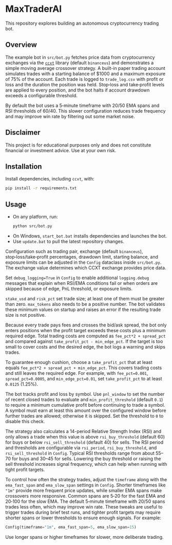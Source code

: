 # MaxTraderAI

This repository explores building an autonomous cryptocurrency trading bot.

## Overview

The example bot in `src/bot.py` fetches price data from cryptocurrency exchanges via the [`ccxt`](https://github.com/ccxt/ccxt) library (default `binanceus`) and demonstrates a simple moving average crossover strategy. A built-in paper trading account simulates trades with a starting balance of $1000 and a maximum exposure of 75% of the account. Each trade is logged to `trade_log.csv` with profit or loss and the duration the position was held. Stop‑loss and take‑profit levels are applied to every position, and the bot halts if account drawdown exceeds a configurable threshold.

By default the bot uses a 5‑minute timeframe with 20/50 EMA spans and RSI thresholds of 60/40. This slower configuration reduces trade frequency and may improve win rate by filtering out some market noise.


## Disclaimer
This project is for educational purposes only and does not constitute financial or investment advice. Use at your own risk.

## Installation
Install dependencies, including `ccxt`, with:

```bash
pip install -r requirements.txt
```

## Usage

- On any platform, run:
  ```bash
  python src/bot.py
  ```
- On Windows, `start_bot.bat` installs dependencies and launches the bot.
- Use `update.bat` to pull the latest repository changes.

Configuration such as trading pair, exchange (default `binanceus`), stop‑loss/take‑profit percentages, drawdown limit, starting balance, and exposure limits can be adjusted in the `Config` dataclass inside `src/bot.py`. The exchange value determines which CCXT exchange provides price data.

Set `debug_logging=True` in `Config` to enable additional `logging.debug` messages that explain when RSI/EMA conditions fail or when orders are skipped because of edge, PnL threshold, or exposure limits.


`stake_usd` and `risk_pct` set trade size; at least one of them must be greater than zero. `max_tokens` also needs to be a positive number. The bot validates these minimum values on startup and raises an error if the resulting trade size is not positive.

Because every trade pays fees and crosses the bid/ask spread, the bot only
enters positions when the profit target exceeds these costs plus a minimum
required edge. Total trading costs are computed as `fee_pct*2 + spread_pct`
and compared against `take_profit_pct - min_edge_pct`. If the target is too
small to cover costs and the desired edge, the bot logs a warning and skips
trades.

To guarantee enough cushion, choose a `take_profit_pct` that at least equals
`fee_pct*2 + spread_pct + min_edge_pct`. This covers trading costs and still
leaves the required edge. For example, with `fee_pct=0.001`, `spread_pct=0.0005`,
and `min_edge_pct=0.01`, set `take_profit_pct` to at least `0.0125` (1.25%).


The bot tracks profit and loss by symbol. Use `pnl_window` to set the number of recent closed trades to evaluate and `min_profit_threshold` (default `0.1`) to require a minimum cumulative profit before continuing to trade a symbol. A symbol must earn at least this amount over the configured window before further trades are allowed; otherwise it is skipped. Set the threshold to `0` to disable this check.

The strategy also calculates a 14-period Relative Strength Index (RSI) and only allows a trade when this value is above `rsi_buy_threshold` (default 60) for buys or below `rsi_sell_threshold` (default 40) for sells. The RSI period and thresholds are configurable via `rsi_period`, `rsi_buy_threshold`, and `rsi_sell_threshold` in `Config`. Typical RSI thresholds range from about 55–70 for buys and 30–45 for sells. Lowering the buy threshold or raising the sell threshold increases signal frequency, which can help when running with tight profit targets.

To control how often the strategy trades, adjust the `timeframe` along with the `ema_fast_span` and `ema_slow_span` settings in `Config`. Shorter timeframes like `"1m"` provide more frequent price updates, while smaller EMA spans make crossovers more responsive. Common spans are 5‑20 for the fast EMA and 20‑100 for the slow EMA. The default 5‑minute timeframe with 20/50 spans trades less often, which may improve win rate. These tweaks are useful to trigger trades during brief test runs, and tighter profit targets may require shorter spans or lower thresholds to ensure enough signals. For example:

```python
Config(timeframe="1m", ema_fast_span=5, ema_slow_span=15)
```

Use longer spans or higher timeframes for slower, more deliberate trading.


